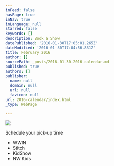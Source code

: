 ```yaml
---
inFeed: false
hasPage: true
inNav: true
inLanguage: null
starred: false
keywords: []
description: Book a Show
datePublished: '2016-01-30T17:05:01.265Z'
dateModified: '2016-01-30T17:04:56.831Z'
title: February 2016
author: []
sourcePath: _posts/2016-01-30-2016-calendar.md
published: true
authors: []
publisher:
  name: null
  domain: null
  url: null
  favicon: null
url: 2016-calendar/index.html
_type: WebPage

---
```

![](https://s3-us-west-2.amazonaws.com/the-grid-img/p/1b36396f96daeeac4dba72b65b0cb6f6ac7cb5a1.jpg)

Schedule your pick-up time

* WWIN
* Stitch
* KidShow
* NW Kids